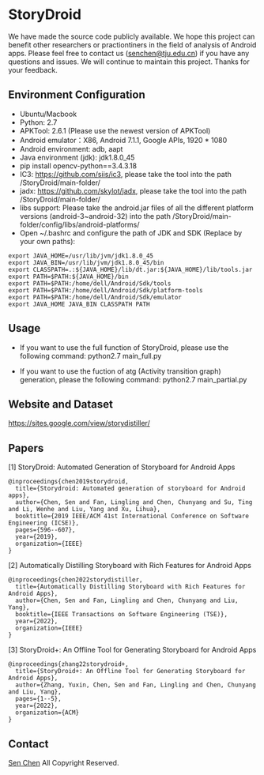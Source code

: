 # StoryDroid
We have made the source code publicly available. We hope this project can benefit other researchers or practiontiners in the field of analysis of Android apps. Please feel free to contact us (senchen@tju.edu.cn) if you have any questions and issues. We will continue to maintain this project. Thanks for your feedback.

## Environment Configuration
* Ubuntu/Macbook
* Python: 2.7
* APKTool: 2.6.1 (Please use the newest version of APKTool)
* Android emulator：X86, Android 7.1.1, Google APIs, 1920 * 1080
* Android environment: adb, aapt
* Java environment (jdk): jdk1.8.0_45
* pip install opencv-python==3.4.3.18
* IC3: https://github.com/siis/ic3, please take the tool into the path /StoryDroid/main-folder/
* jadx: https://github.com/skylot/jadx, please take the tool into the path /StoryDroid/main-folder/
* libs support: Please take the android.jar files of all the different platform versions (android-3~android-32) into the path /StoryDroid/main-folder/config/libs/android-platforms/
* Open ~/.bashrc and configure the path of JDK and SDK (Replace by your own paths):
```
export JAVA_HOME=/usr/lib/jvm/jdk1.8.0_45
export JAVA_BIN=/usr/lib/jvm/jdk1.8.0_45/bin
export CLASSPATH=.:${JAVA_HOME}/lib/dt.jar:${JAVA_HOME}/lib/tools.jar
export PATH=$PATH:${JAVA_HOME}/bin
export PATH=$PATH:/home/dell/Android/Sdk/tools
export PATH=$PATH:/home/dell/Android/Sdk/platform-tools
export PATH=$PATH:/home/dell/Android/Sdk/emulator
export JAVA_HOME JAVA_BIN CLASSPATH PATH 
```

## Usage
* If you want to use the full function of StoryDroid, please use the following command: python2.7 main_full.py

* If you want to use the fuction of atg (Activity transition graph) generation, please the following command: python2.7 main_partial.py

## Website and Dataset
https://sites.google.com/view/storydistiller/

## Papers
[1] StoryDroid: Automated Generation of Storyboard for Android Apps
```
@inproceedings{chen2019storydroid,
  title={Storydroid: Automated generation of storyboard for Android apps},
  author={Chen, Sen and Fan, Lingling and Chen, Chunyang and Su, Ting and Li, Wenhe and Liu, Yang and Xu, Lihua},
  booktitle={2019 IEEE/ACM 41st International Conference on Software Engineering (ICSE)},
  pages={596--607},
  year={2019},
  organization={IEEE}
}
```

[2] Automatically Distilling Storyboard with Rich Features for Android Apps
```
@inproceedings{chen2022storydistiller,
  title={Automatically Distilling Storyboard with Rich Features for Android Apps},
  author={Chen, Sen and Fan, Lingling and Chen, Chunyang and Liu, Yang},
  booktitle={IEEE Transactions on Software Engineering (TSE)},
  year={2022},
  organization={IEEE}
}
```

[3] StoryDroid+: An Offline Tool for Generating Storyboard for Android Apps
```
@inproceedings{zhang22storydroid+,
  title={StoryDroid+: An Offline Tool for Generating Storyboard for Android Apps},
  author={Zhang, Yuxin, Chen, Sen and Fan, Lingling and Chen, Chunyang and Liu, Yang},
  pages={1--5},
  year={2022},
  organization={ACM}
}
```
## Contact
[Sen Chen](https://sen-chen.github.io/) All Copyright Reserved.
